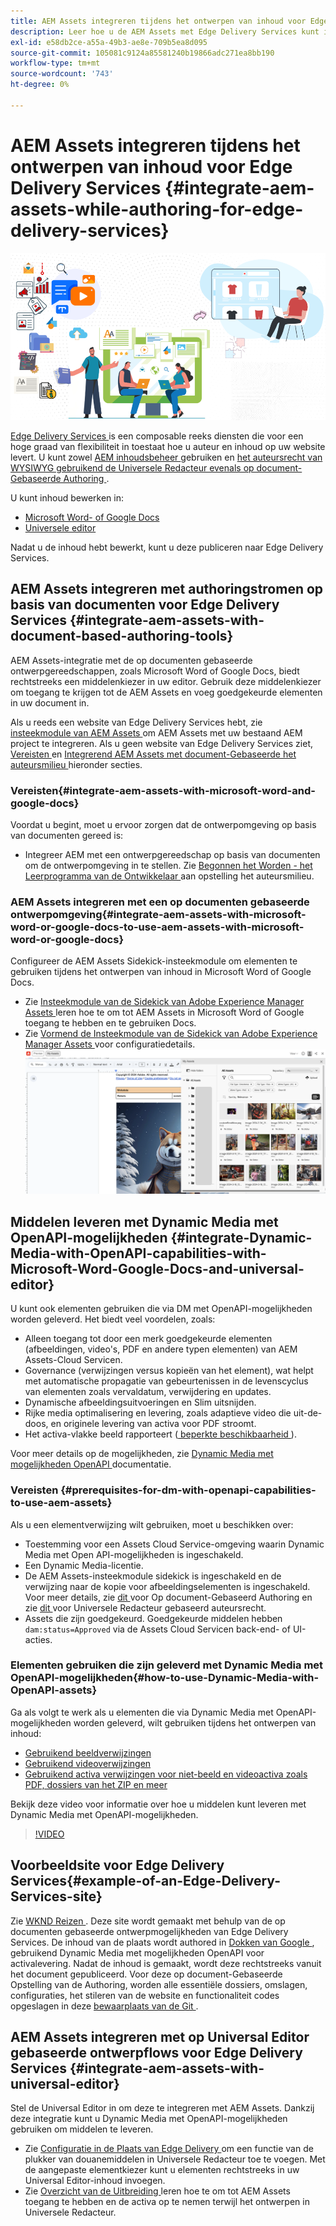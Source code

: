 ```yaml
---
title: AEM Assets integreren tijdens het ontwerpen van inhoud voor Edge Delivery Services
description: Leer hoe u de AEM Assets met Edge Delivery Services kunt integreren. Dankzij deze integratie kunt u AEM Assets integreren met Microsoft Word- en Google Docs, AEM Assets integreren met Universal Editor, Dynamic Media integreren met OpenAPI-mogelijkheden met Universal Editor en Dynamic Media integreren met OpenAPI-mogelijkheden met Microsoft Word en Google Docs.
exl-id: e58db2ce-a55a-49b3-ae8e-709b5ea8d095
source-git-commit: 105081c9124a85581240b19866adc271ea8bb190
workflow-type: tm+mt
source-wordcount: '743'
ht-degree: 0%

---
```


# AEM Assets integreren tijdens het ontwerpen van inhoud voor Edge Delivery Services {#integrate-aem-assets-while-authoring-for-edge-delivery-services}

![ EDS2 ](/help/assets/assets/EDS2.png)

[ Edge Delivery Services ](https://experienceleague.adobe.com/en/docs/experience-manager-cloud-service/content/edge-delivery/overview) is een composable reeks diensten die voor een hoge graad van flexibiliteit in toestaat hoe u auteur en inhoud op uw website levert. U kunt zowel [ AEM inhoudsbeheer ](/help/sites-cloud/authoring/author-publish.md) gebruiken en [ het auteursrecht van WYSIWYG gebruikend de Universele Redacteur evenals op document-Gebaseerde Authoring ](https://experienceleague.adobe.com/en/docs/experience-manager-cloud-service/content/edge-delivery/wysiwyg-authoring/authoring).

U kunt inhoud bewerken in:

* [Microsoft Word- of Google Docs](#integrate-aem-assets-with-document-based-authoring-tools)
* [Universele editor](#integrate-aem-assets-with-universal-editor)

Nadat u de inhoud hebt bewerkt, kunt u deze publiceren naar Edge Delivery Services.

## AEM Assets integreren met authoringstromen op basis van documenten voor Edge Delivery Services {#integrate-aem-assets-with-document-based-authoring-tools}

AEM Assets-integratie met de op documenten gebaseerde ontwerpgereedschappen, zoals Microsoft Word of Google Docs, biedt rechtstreeks een middelenkiezer in uw editor. Gebruik deze middelenkiezer om toegang te krijgen tot de AEM Assets en voeg goedgekeurde elementen in uw document in.

Als u reeds een website van Edge Delivery Services hebt, zie [ insteekmodule van AEM Assets ](https://github.com/adobe-rnd/aem-assets-plugin/blob/main/README.md) om AEM Assets met uw bestaand AEM project te integreren. Als u geen website van Edge Delivery Services ziet, [ Vereisten ](#integrate-aem-assets-with-microsoft-word-and-google-docs) en [ Integrerend AEM Assets met document-Gebaseerde het auteursmilieu ](#integrate-aem-assets-with-microsoft-word-or-google-docs-to-use-aem-assets-with-microsoft-word-or-google-docs) hieronder secties.

### Vereisten{#integrate-aem-assets-with-microsoft-word-and-google-docs}

Voordat u begint, moet u ervoor zorgen dat de ontwerpomgeving op basis van documenten gereed is:

* Integreer AEM met een ontwerpgereedschap op basis van documenten om de ontwerpomgeving in te stellen. Zie [ Begonnen het Worden - het Leerprogramma van de Ontwikkelaar ](https://www.aem.live/developer/tutorial) aan opstelling het auteursmilieu.

### AEM Assets integreren met een op documenten gebaseerde ontwerpomgeving{#integrate-aem-assets-with-microsoft-word-or-google-docs-to-use-aem-assets-with-microsoft-word-or-google-docs}

Configureer de AEM Assets Sidekick-insteekmodule om elementen te gebruiken tijdens het ontwerpen van inhoud in Microsoft Word of Google Docs.

* Zie [ Insteekmodule van de Sidekick van Adobe Experience Manager Assets ](https://www.aem.live/docs/aem-assets-sidekick-plugin#using-experience-manager-assets-for-website-authors) leren hoe te om tot AEM Assets in Microsoft Word of Google toegang te hebben en te gebruiken Docs.
* Zie [ Vormend de Insteekmodule van de Sidekick van Adobe Experience Manager Assets ](https://www.aem.live/developer/configuring-aem-assets-sidekick-plugin) voor configuratiedetails.
  ![ my-assets-sidebar ](/help/assets/assets/my-assets-sidebar.png)

## Middelen leveren met Dynamic Media met OpenAPI-mogelijkheden {#integrate-Dynamic-Media-with-OpenAPI-capabilities-with-Microsoft-Word-Google-Docs-and-universal-editor}

U kunt ook elementen gebruiken die via DM met OpenAPI-mogelijkheden worden geleverd. Het biedt veel voordelen, zoals:

* Alleen toegang tot door een merk goedgekeurde elementen (afbeeldingen, video&#39;s, PDF en andere typen elementen) van AEM Assets-Cloud Servicen.
* Governance (verwijzingen versus kopieën van het element), wat helpt met automatische propagatie van gebeurtenissen in de levenscyclus van elementen zoals vervaldatum, verwijdering en updates.
* Dynamische afbeeldingsuitvoeringen en Slim uitsnijden.
* Rijke media optimalisering en levering, zoals adaptieve video die uit-de-doos, en originele levering van activa voor PDF stroomt.
* Het activa-vlakke beeld rapporteert ([ beperkte beschikbaarheid ](/help/assets/manage-reports-assets-view.md#dynamic-media-delivery-reports)).

Voor meer details op de mogelijkheden, zie [ Dynamic Media met mogelijkheden OpenAPI ](https://experienceleague.adobe.com/en/docs/experience-manager-cloud-service/content/assets/dynamicmedia/dynamic-media-open-apis/dynamic-media-open-apis-overview) documentatie.

### Vereisten {#prerequisites-for-dm-with-openapi-capabilities-to-use-aem-assets}

Als u een elementverwijzing wilt gebruiken, moet u beschikken over:

* Toestemming voor een Assets Cloud Service-omgeving waarin Dynamic Media met Open API-mogelijkheden is ingeschakeld.
* Een Dynamic Media-licentie.
* De AEM Assets-insteekmodule sidekick is ingeschakeld en de verwijzing naar de kopie voor afbeeldingselementen is ingeschakeld. Voor meer details, zie [ dit ](https://www.aem.live/developer/configuring-aem-assets-sidekick-plugin#copymode) voor Op document-Gebaseerd Authoring en zie [ dit ](https://developer.adobe.com/uix/docs/extension-manager/extension-developed-by-adobe/configurable-asset-picker/#extension-overview) voor Universele Redacteur gebaseerd auteursrecht.
* Assets die zijn goedgekeurd. Goedgekeurde middelen hebben `dam:status=Approved` via de Assets Cloud Servicen back-end- of UI-acties.

### Elementen gebruiken die zijn geleverd met Dynamic Media met OpenAPI-mogelijkheden{#how-to-use-Dynamic-Media-with-OpenAPI-assets}

Ga als volgt te werk als u elementen die via Dynamic Media met OpenAPI-mogelijkheden worden geleverd, wilt gebruiken tijdens het ontwerpen van inhoud:

* [ Gebruikend beeldverwijzingen ](https://www.aem.live/docs/aem-assets-sidekick-plugin#using-image-references-when-authoring-content)
* [ Gebruikend videoverwijzingen ](https://www.aem.live/docs/aem-assets-sidekick-plugin#using-video-references-when-authoring-content)
* [ Gebruikend activa verwijzingen voor niet-beeld en videoactiva zoals PDF, dossiers van het ZIP en meer ](https://www.aem.live/docs/aem-assets-sidekick-plugin#using-asset-references-for-pdf-zip-etc-when-authoring-content)

Bekijk deze video voor informatie over hoe u middelen kunt leveren met Dynamic Media met OpenAPI-mogelijkheden.

>[!VIDEO](https://video.tv.adobe.com/v/3441155)

## Voorbeeldsite voor Edge Delivery Services{#example-of-an-Edge-Delivery-Services-site}

Zie [ WKND Reizen ](http://bit.ly/3DExLnf). Deze site wordt gemaakt met behulp van de op documenten gebaseerde ontwerpmogelijkheden van Edge Delivery Services. De inhoud van de plaats wordt authored in [ Dokken van Google ](https://drive.google.com/drive/folders/1HCCHRWp4HJIXW_cUv5cRDQ5DzzqiZsXT), gebruikend Dynamic Media met mogelijkheden OpenAPI voor activalevering. Nadat de inhoud is gemaakt, wordt deze rechtstreeks vanuit het document gepubliceerd. Voor deze op document-Gebaseerde Opstelling van de Authoring, worden alle essentiële dossiers, omslagen, configuraties, het stileren van de website en functionaliteit codes opgeslagen in deze [ bewaarplaats van de Git ](https://github.com/hlxsites/franklin-assets-selector/tree/aem-dynamicmedia-demo/blocks).

## AEM Assets integreren met op Universal Editor gebaseerde ontwerpflows voor Edge Delivery Services {#integrate-aem-assets-with-universal-editor}

Stel de Universal Editor in om deze te integreren met AEM Assets. Dankzij deze integratie kunt u Dynamic Media met OpenAPI-mogelijkheden gebruiken om middelen te leveren.

* Zie [ Configuratie in de Plaats van Edge Delivery ](https://developer.adobe.com/uix/docs/extension-manager/extension-developed-by-adobe/configurable-asset-picker/#configuration-in-edge-delivery-site) om een functie van de plukker van douanemiddelen in Universele Redacteur toe te voegen. Met de aangepaste elementkiezer kunt u elementen rechtstreeks in uw Universal Editor-inhoud invoegen.
* Zie [ Overzicht van de Uitbreiding ](https://developer.adobe.com/uix/docs/extension-manager/extension-developed-by-adobe/configurable-asset-picker/#extension-overview) leren hoe te om tot AEM Assets toegang te hebben en de activa op te nemen terwijl het ontwerpen in Universele Redacteur.

